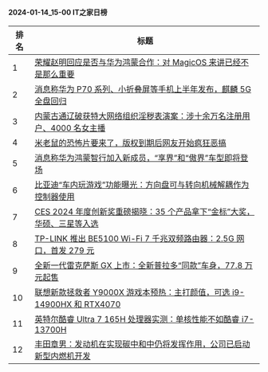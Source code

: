 #### 2024-01-14_15-00  IT之家日榜

| 排名 | 标题|
| --- | ---|
| 1 | [荣耀赵明回应是否与华为鸿蒙合作：对 MagicOS 来讲已经不是那么重要](https://www.ithome.com/0/745/097.htm) |
| 2 | [消息称华为 P70 系列、小折叠屏等手机上半年发布，麒麟 5G 全盘回归](https://www.ithome.com/0/745/088.htm) |
| 3 | [内蒙古通辽破获特大网络组织淫秽表演案：涉十余万名注册用户、4000 名女主播](https://www.ithome.com/0/745/085.htm) |
| 4 | [米老鼠的恐怖片要来了，版权到期后网友开始疯狂恶搞](https://www.ithome.com/0/745/084.htm) |
| 5 | [消息称华为鸿蒙智行加入新成员，“享界”和“傲界”车型即将登场](https://www.ithome.com/0/745/103.htm) |
| 6 | [比亚迪“车内玩游戏”功能曝光：方向盘可与转向机械解耦作为控制器使用](https://www.ithome.com/0/745/070.htm) |
| 7 | [CES 2024 年度创新奖重磅揭晓：35 个产品拿下“金标”大奖，华硕、三星等入选](https://www.ithome.com/0/745/094.htm) |
| 8 | [TP-LINK 推出 BE5100 Wi-Fi 7 千兆双频路由器：2.5G 网口，首发 279 元](https://www.ithome.com/0/745/105.htm) |
| 9 | [全新一代雷克萨斯 GX 上市：全新普拉多“同款”车身，77.8 万元起售](https://www.ithome.com/0/745/090.htm) |
| 10 | [联想新款拯救者 Y9000X 游戏本预热：主打颜值，可选 i9-14900HX 和 RTX4070](https://www.ithome.com/0/745/058.htm) |
| 11 | [英特尔酷睿 Ultra 7 165H 处理器实测：单核性能不如酷睿 i7-13700H](https://www.ithome.com/0/745/059.htm) |
| 12 | [丰田章男：发动机在实现碳中和中仍将发挥作用，公司已启动新型内燃机开发](https://www.ithome.com/0/745/075.htm) |

